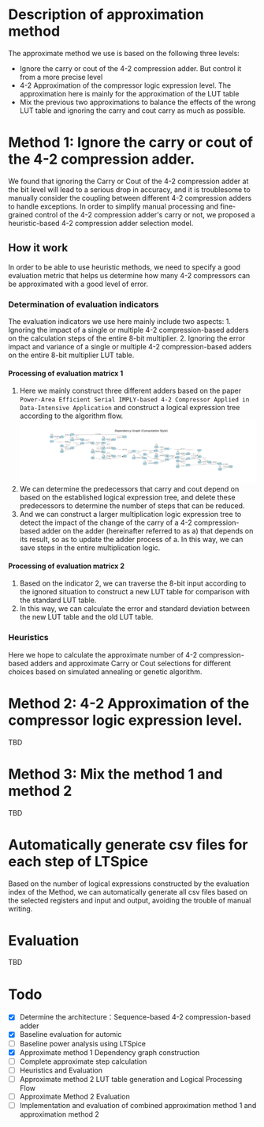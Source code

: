# Description of approximation method
The approximate method we use is based on the following three levels:
- Ignore the carry or cout of the 4-2 compression adder. But control it from a more precise level
- 4-2 Approximation of the compressor logic expression level. The approximation here is mainly for the approximation of the LUT table
- Mix the previous two approximations to balance the effects of the wrong LUT table and ignoring the carry and cout carry as much as possible.
# Method 1: Ignore the carry or cout of the 4-2 compression adder. 
We found that ignoring the Carry or Cout of the 4-2 compression adder at the bit level will lead to a serious drop in accuracy, and it is troublesome to manually consider the coupling between different 4-2 compression adders to handle exceptions. In order to simplify manual processing and fine-grained control of the 4-2 compression adder's carry or not, we proposed a heuristic-based 4-2 compression adder selection model.
## How it work
In order to be able to use heuristic methods, we need to specify a good evaluation metric that helps us determine how many 4-2 compressors can be approximated with a good level of error.
### Determination of evaluation indicators
The evaluation indicators we use here mainly include two aspects: 1. Ignoring the impact of a single or multiple 4-2 compression-based adders on the calculation steps of the entire 8-bit multiplier. 2. Ignoring the error impact and variance of a single or multiple 4-2 compression-based adders on the entire 8-bit multiplier LUT table.
####  Processing of evaluation matricx 1
1. Here we mainly construct three different adders based on the paper `Power-Area Efficient Serial IMPLY-based 4-2 Compressor Applied in Data-Intensive Application` and construct a logical expression tree according to the algorithm flow.
![4-2 compressor based adder](./pic/4-2dependency_graph.png)
2. We can determine the predecessors that carry and cout depend on based on the established logical expression tree, and delete these predecessors to determine the number of steps that can be reduced.
3. And we can construct a larger multiplication logic expression tree to detect the impact of the change of the carry of a 4-2 compression-based adder on the adder (hereinafter referred to as a) that depends on its result, so as to update the adder process of a. In this way, we can save steps in the entire multiplication logic.
#### Processing of evaluation matricx 2
1. Based on the indicator 2, we can traverse the 8-bit input according to the ignored situation to construct a new LUT table for comparison with the standard LUT table.
2. In this way, we can calculate the error and standard deviation between the new LUT table and the old LUT table.
### Heuristics
Here we hope to calculate the approximate number of 4-2 compression-based adders and approximate Carry or Cout selections for different choices based on simulated annealing or genetic algorithm.

# Method 2: 4-2 Approximation of the compressor logic expression level.
TBD
# Method 3: Mix the method 1 and method 2
TBD

# Automatically generate csv files for each step of LTSpice
Based on the number of logical expressions constructed by the evaluation index of the Method, we can automatically generate all csv files based on the selected registers and input and output, avoiding the trouble of manual writing.

# Evaluation
TBD

# Todo
- [x] Determine the architecture：Sequence-based 4-2 compression-based adder
- [x] Baseline evaluation for automic
- [ ] Baseline power analysis using LTSpice
- [x] Approximate method 1 Dependency graph construction
- [ ] Complete approximate step calculation
- [ ] Heuristics and Evaluation
- [ ] Approximate method 2 LUT table generation and Logical Processing Flow
- [ ] Approximate Method 2 Evaluation
- [ ] Implementation and evaluation of combined approximation method 1 and approximation method 2
